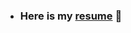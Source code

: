 - ### Here is my [resume](https://yebink.com/about) 🚀

<!--
**YebinK/yebink** is a ✨ _special_ ✨ repository because its `README.md` (this file) appears on your GitHub profile.

Here are some ideas to get you started:


- 🔭 I’m currently working on `@woowabros`
- 👀 Pronouns: `self-motivated 🤓` `collaborative 👣` `steady 🏋️`
- ⚡ Tmi: `i love potato 🥔`

- 🔭 I’m currently working on @woowacourse
- 🌱 I’m currently learning ...
- 👯 I’m looking to collaborate on ...
- 🤔 I’m looking for help with ...
- 💬 Ask me about ...
- 📫 How to reach me: ...
- 😄 Pronouns: ...
- ⚡ Fun fact: ...
-->
